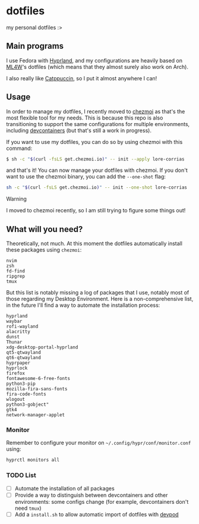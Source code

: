 # dotfiles
my personal dotfiles :>

## Main programs
I use Fedora with [Hyprland](https://hyprland.org), and my configurations are heavily based on [ML4W](https://www.ml4w.com/)'s dotfiles (which means that they almost surely also work on Arch).

I also really like [Catppuccin](https://www.catppuccin.com), so I put it almost anywhere I can!

## Usage
In order to manage my dotfiles, I recently moved to [chezmoi](https://www.chezmoi.io/) as that's the most flexible tool for my needs. This is because this repo is also transitioning to support the same configurations for multiple environments, including [devcontainers](https://containers.dev/) (but that's still a work in progress).

If you want to use my dotfiles, you can do so by using chezmoi with this command:
```bash
$ sh -c "$(curl -fsLS get.chezmoi.io)" -- init --apply lore-corrias
```
and that's it! You can now manage your dotfiles with chezmoi. If you don't want to use the chezmoi binary, you can add the `--one-shot` flag:
```bash
sh -c "$(curl -fsLS get.chezmoi.io)" -- init --one-shot lore-corrias
```

> [!WARNING]
> I moved to chezmoi recently, so I am still trying to figure some things out!

## What will you need?
Theoretically, not much. At this moment the dotfiles automatically install these packages using `chezmoi`:
```plain
nvim
zsh
fd-find
ripgrep
tmux
```
But this list is notably missing a log of packages that I use, notably most of those regarding my Desktop Environment. Here is a non-comprehensive list, in the future I'll find a way to automate the installation process:

```
hyprland
waybar
rofi-wayland
alacritty
dunst
Thunar
xdg-desktop-portal-hyprland
qt5-qtwayland
qt6-qtwayland
hyprpaper
hyprlock
firefox
fontawesome-6-free-fonts
python3-pip
mozilla-fira-sans-fonts
fira-code-fonts
wlogout
python3-gobject"
gtk4
network-manager-applet
```

### Monitor
Remember to configure your monitor on `~/.config/hypr/conf/monitor.conf` using:
```bash
hyprctl monitors all
```

### TODO List

- [ ] Automate the installation of all packages
- [ ] Provide a way to distinguish between devcontainers and other environments: some configs change (for example, devcontainers don't need `tmux`)
- [ ] Add a `install.sh` to allow automatic import of dotfiles with [devpod](https://devpod.sh/docs/developing-in-workspaces/dotfiles-in-a-workspace)
